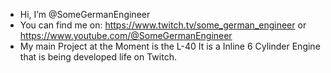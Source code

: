- Hi, I’m @SomeGermanEngineer
- You can find me on: https://www.twitch.tv/some_german_engineer or https://www.youtube.com/@SomeGermanEngineer
- My main Project at the Moment is the L-40
    It is a Inline 6 Cylinder Engine that is being developed life on Twitch.

<!---
SomeGermanEngineer/SomeGermanEngineer is a ✨ special ✨ repository because its `README.md` (this file) appears on your GitHub profile.
You can click the Preview link to take a look at your changes.
--->
